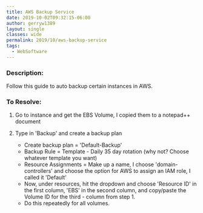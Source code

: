 ```yaml
---
title: AWS Backup Service
date: 2019-10-02T09:32:15-06:00
author: gerryw1389
layout: single
classes: wide
permalink: 2019/10/aws-backup-service
tags:
  - WebSoftware
---
```

<!--more-->

### Description:

Follow this guide to auto backup certain instances in AWS.

### To Resolve:

1. Go to instance and get the EBS Volume, I copied them to a notepad++ document

2. Type in 'Backup' and create a backup plan

   - Create backup plan = 'Default-Backup'
   - Backup Rule = Template - Daily 35 day rotation (why not? Choose whatever template you want)
   - Resource Assignments = Make up a name, I choose 'domain-controllers' and choose the option for AWS to assign an IAM role, I called it 'Default'
   - Now, under resources, hit the dropdown and choose 'Resource ID' in the first column, 'EBS' in the second column, and copy/paste the Volume ID for the third - column from step 1. 
   - Do this repeatedly for all volumes.
